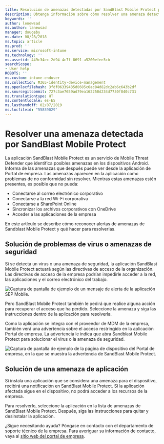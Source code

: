 ```yaml
---
title: Resolución de amenazas detectadas por SandBlast Mobile Protect para Android | Microsoft Docs
description: Obtenga información sobre cómo resolver una amenaza detectada por SandBlast Mobile Protect para Android.
keywords: ''
author: lenewsad
ms.author: lanewsad
manager: dougeby
ms.date: 08/28/2018
ms.topic: article
ms.prod: ''
ms.service: microsoft-intune
ms.technology: ''
ms.assetid: 449c34ec-2d94-4c7f-8691-a5200efee3cb
searchScope:
- User help
ROBOTS: ''
ms.custom: intune-enduser
ms.collection: M365-identity-device-management
ms.openlocfilehash: 3fdf06339435d0605c6ac84d82dc2ab6c643b2df
ms.sourcegitcommit: 727c3ae7659ad79ea162250d234d7730f840c731
ms.translationtype: HT
ms.contentlocale: es-ES
ms.lasthandoff: 02/07/2019
ms.locfileid: "55839029"
---
```

# <a name="resolve-a-threat-found-by-sandblast-mobile-protect"></a>Resolver una amenaza detectada por SandBlast Mobile Protect

La aplicación SandBlast Mobile Protect es un servicio de Mobile Threat Defender que identifica posibles amenazas en los dispositivos Android. Informa de las amenazas que después puede ver desde la aplicación de Portal de empresa. Las amenazas aparecen en la aplicación como problemas de no conformidad sin resolver. Mientras estas amenazas estén presentes, es posible que no pueda:   

* Conectarse al correo electrónico corporativo
* Conectarse a la red Wi-Fi corporativa
* Conectarse a SharePoint Online
* Sincronizar los archivos corporativos con OneDrive
* Acceder a las aplicaciones de la empresa

En este artículo se describe cómo reconocer alertas de amenazas de Sandblast Mobile Protect y qué hacer para resolverlas.  

## <a name="troubleshoot-virus-or-security-threat"></a>Solución de problemas de virus o amenazas de seguridad  
Si se detecta un virus o una amenaza de seguridad, la aplicación SandBlast Mobile Protect actuará según las directivas de acceso de la organización. Las directivas de acceso de la empresa podrían impedirle acceder a la red, las aplicaciones y el correo electrónico del trabajo.  

![Captura de pantalla de ejemplo de un mensaje de alerta de la aplicación SEP Mobile.](./media/skycure-list-of-potential-issues-android.png)  

Pero SandBlast Mobile Protect también le pedirá que realice alguna acción para recuperar el acceso que ha perdido. Seleccione la amenaza y siga las instrucciones dentro de la aplicación para resolverla.

Como la aplicación se integra con el proveedor de MDM de la empresa, también verá una advertencia sobre el acceso restringido en la aplicación Portal de empresa. La advertencia le indica que abra Sandblast Mobile Protect para solucionar el virus o la amenaza de seguridad.

  ![Captura de pantalla de ejemplo de la página de dispositivo del Portal de empresa, en la que se muestra la advertencia de SandBlast Mobile Protect.](./media/CP-lookout-virus-banner-1808.png)  

## <a name="troubleshoot-an-app-threat"></a>Solución de una amenaza de aplicación  

Si instala una aplicación que se considera una amenaza para el dispositivo, recibirá una notificación en SandBlast Mobile Protect. Si la aplicación afectada sigue en el dispositivo, no podrá acceder a los recursos de la empresa.  

Para resolverlo, seleccione la aplicación en la lista de amenazas de SandBlast Mobile Protect. Después, siga las instrucciones para quitar y desinstalar la aplicación.     

¿Sigue necesitando ayuda? Póngase en contacto con el departamento de soporte técnico de la empresa. Para averiguar su información de contacto, vaya al [sitio web del portal de empresa](https://go.microsoft.com/fwlink/?linkid=2010980).
